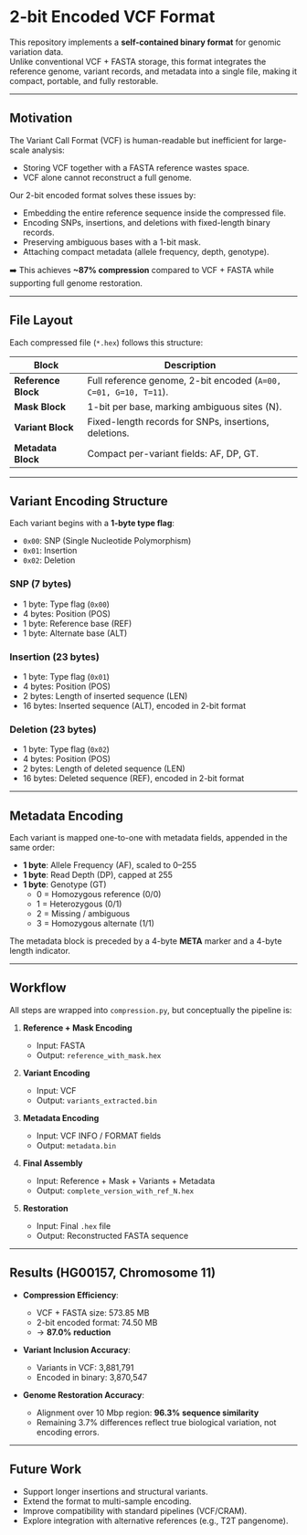 # 2-bit Encoded VCF Format

This repository implements a **self-contained binary format** for genomic variation data.  
Unlike conventional VCF + FASTA storage, this format integrates the reference genome, variant records, and metadata into a single file, making it compact, portable, and fully restorable.

---

## Motivation

The Variant Call Format (VCF) is human-readable but inefficient for large-scale analysis:

- Storing VCF together with a FASTA reference wastes space.  
- VCF alone cannot reconstruct a full genome.  

Our 2-bit encoded format solves these issues by:

- Embedding the entire reference sequence inside the compressed file.  
- Encoding SNPs, insertions, and deletions with fixed-length binary records.  
- Preserving ambiguous bases with a 1-bit mask.  
- Attaching compact metadata (allele frequency, depth, genotype).  

➡️ This achieves **~87% compression** compared to VCF + FASTA while supporting full genome restoration.

---

## File Layout

Each compressed file (`*.hex`) follows this structure:

| Block            | Description |
|------------------|-------------|
| **Reference Block** | Full reference genome, 2-bit encoded (`A=00, C=01, G=10, T=11`). |
| **Mask Block**      | 1-bit per base, marking ambiguous sites (N). |
| **Variant Block**   | Fixed-length records for SNPs, insertions, deletions. |
| **Metadata Block**  | Compact per-variant fields: AF, DP, GT. |

---

## Variant Encoding Structure

Each variant begins with a **1-byte type flag**:

- `0x00`: SNP (Single Nucleotide Polymorphism)  
- `0x01`: Insertion  
- `0x02`: Deletion  

### SNP (7 bytes)
- 1 byte: Type flag (`0x00`)  
- 4 bytes: Position (POS)  
- 1 byte: Reference base (REF)  
- 1 byte: Alternate base (ALT)  

### Insertion (23 bytes)
- 1 byte: Type flag (`0x01`)  
- 4 bytes: Position (POS)  
- 2 bytes: Length of inserted sequence (LEN)  
- 16 bytes: Inserted sequence (ALT), encoded in 2-bit format  

### Deletion (23 bytes)
- 1 byte: Type flag (`0x02`)  
- 4 bytes: Position (POS)  
- 2 bytes: Length of deleted sequence (LEN)  
- 16 bytes: Deleted sequence (REF), encoded in 2-bit format  

---

## Metadata Encoding

Each variant is mapped one-to-one with metadata fields, appended in the same order:

- **1 byte**: Allele Frequency (AF), scaled to 0–255  
- **1 byte**: Read Depth (DP), capped at 255  
- **1 byte**: Genotype (GT)  
  - 0 = Homozygous reference (0/0)  
  - 1 = Heterozygous (0/1)  
  - 2 = Missing / ambiguous  
  - 3 = Homozygous alternate (1/1)  

The metadata block is preceded by a 4-byte **META** marker and a 4-byte length indicator.

---

## Workflow

All steps are wrapped into `compression.py`, but conceptually the pipeline is:

1. **Reference + Mask Encoding**  
   - Input: FASTA  
   - Output: `reference_with_mask.hex`

2. **Variant Encoding**  
   - Input: VCF  
   - Output: `variants_extracted.bin`

3. **Metadata Encoding**  
   - Input: VCF INFO / FORMAT fields  
   - Output: `metadata.bin`

4. **Final Assembly**  
   - Input: Reference + Mask + Variants + Metadata  
   - Output: `complete_version_with_ref_N.hex`

5. **Restoration**  
   - Input: Final `.hex` file  
   - Output: Reconstructed FASTA sequence

---

## Results (HG00157, Chromosome 11)

- **Compression Efficiency**:  
  - VCF + FASTA size: 573.85 MB  
  - 2-bit encoded format: 74.50 MB  
  - → **87.0% reduction**

- **Variant Inclusion Accuracy**:  
  - Variants in VCF: 3,881,791  
  - Encoded in binary: 3,870,547  

- **Genome Restoration Accuracy**:  
  - Alignment over 10 Mbp region: **96.3% sequence similarity**  
  - Remaining 3.7% differences reflect true biological variation, not encoding errors.

---

## Future Work

- Support longer insertions and structural variants.  
- Extend the format to multi-sample encoding.  
- Improve compatibility with standard pipelines (VCF/CRAM).  
- Explore integration with alternative references (e.g., T2T pangenome).  
